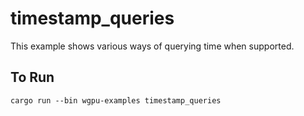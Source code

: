 # timestamp_queries

This example shows various ways of querying time when supported.

## To Run

```
cargo run --bin wgpu-examples timestamp_queries
```

